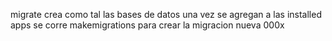 migrate crea como tal las bases de datos
una vez se agregan a las installed apps se corre makemigrations para crear la migracion nueva 000x
